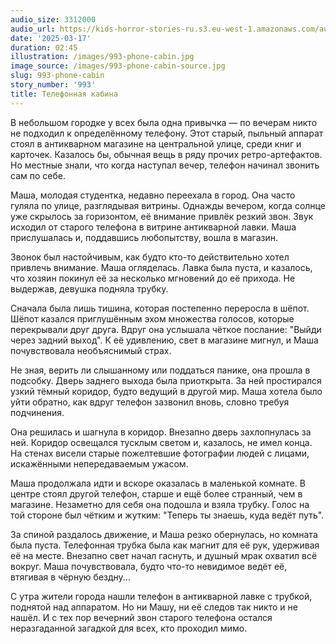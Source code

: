 ```yaml
---
audio_size: 3312000
audio_url: https://kids-horror-stories-ru.s3.eu-west-1.amazonaws.com/audio/993-phone-cabin.mp3
date: '2025-03-17'
duration: 02:45
illustration: /images/993-phone-cabin.jpg
image_source: /images/993-phone-cabin-source.jpg
slug: 993-phone-cabin
story_number: '993'
title: Телефонная кабина
---
```


В небольшом городке у всех была одна привычка — по вечерам никто не подходил к определённому телефону. Этот старый, пыльный аппарат стоял в антикварном магазине на центральной улице, среди книг и карточек. Казалось бы, обычная вещь в ряду прочих ретро-артефактов. Но местные знали, что когда наступал вечер, телефон начинал звонить сам по себе.

Маша, молодая студентка, недавно переехала в город. Она часто гуляла по улице, разглядывая витрины. Однажды вечером, когда солнце уже скрылось за горизонтом, её внимание привлёк резкий звон. Звук исходил от старого телефона в витрине антикварной лавки. Маша прислушалась и, поддавшись любопытству, вошла в магазин.

Звонок был настойчивым, как будто кто-то действительно хотел привлечь внимание. Маша огляделась. Лавка была пуста, и казалось, что хозяин покинул её за несколько мгновений до её прихода. Не выдержав, девушка подняла трубку.

Сначала была лишь тишина, которая постепенно переросла в шёпот. Шёпот казался приглушённым эхом множества голосов, которые перекрывали друг друга. Вдруг она услышала чёткое послание: "Выйди через задний выход". К её удивлению, свет в магазине мигнул, и Маша почувствовала необъяснимый страх.

Не зная, верить ли слышанному или поддаться панике, она прошла в подсобку. Дверь заднего выхода была приоткрыта. За ней простирался узкий тёмный коридор, будто ведущий в другой мир. Маша хотела было уйти обратно, как вдруг телефон зазвонил вновь, словно требуя подчинения.

Она решилась и шагнула в коридор. Внезапно дверь захлопнулась за ней. Коридор освещался тусклым светом и, казалось, не имел конца. На стенах висели старые пожелтевшие фотографии людей с лицами, искажёнными непередаваемым ужасом.

Маша продолжала идти и вскоре оказалась в маленькой комнате. В центре стоял другой телефон, старше и ещё более странный, чем в магазине. Незаметно для себя она подошла и взяла трубку. Голос на той стороне был чётким и жутким: "Теперь ты знаешь, куда ведёт путь".

За спиной раздалось движение, и Маша резко обернулась, но комната была пуста. Телефонная трубка была как магнит для её рук, удерживая её на месте. Внезапно свет начал гаснуть, и душный мрак охватил всё вокруг. Маша почувствовала, будто что-то невидимое ведёт её, втягивая в чёрную бездну...

С утра жители города нашли телефон в антикварной лавке с трубкой, поднятой над аппаратом. Но ни Машу, ни её следов так никто и не нашёл. И с тех пор вечерний звон старого телефона остался неразгаданной загадкой для всех, кто проходил мимо.